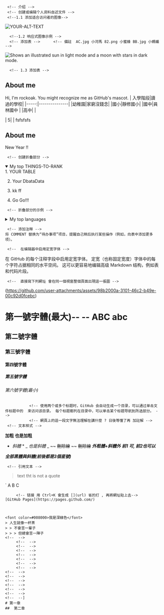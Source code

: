 <!-- 基本撰写和格式语法  -->
     <!-- 介绍 -->
     <!-- 创建或编辑个人资料自述文件 -->
     <!--1.1 添加适合访问者的图像-->
     
<picture>
 <source media="(prefers-color-scheme: dark)" srcset="YOUR-DARKMODE-IMAGE">
 <source media="(prefers-color-scheme: light)" srcset="YOUR-LIGHTMODE-IMAGE">
 <img alt="YOUR-ALT-TEXT" src="YOUR-DEFAULT-IMAGE">
</picture>

      <!--1.2 响应式图像示例 -->
      <!-- 添加表 -->      <!-- 備註  AC.jpg 小河馬 82.png 小蜜蜂 BB.jpg 小螞蟻 -->

<picture>
     
  <source media="(prefers-color-scheme: light)" srcset="https://github.com/rockoak/rockoak/blob/main/images/%E5%B0%8F%E6%B2%B3%E9%A6%AC.jpg1">
  <source media="(prefers-color-scheme: light)" srcset="https://github.com/rockoak/rockoak/blob/main/images/%E5%B0%8F%E8%9C%9C%E8%9C%82.png1">
  <img alt="Shows an illustrated sun in light mode and a moon with stars in dark mode." src="https://github.com/rockoak/rockoak/blob/main/images/%E5%B0%8F%E8%9E%9E%E8%9F%BB.jpg1">
</picture>

      <!-- 1.3 添加表 -->
## About me
Hi, I'm rockoak. You might recognize me as GitHub's mascot.
| 入學階段|讀過的學校|
|-----:|---------------|
|幼稚園|家窮沒錢念|
|國小|靜修國小|
|國中|員林國中               |
|高中|               |

|     5|               |
fsfsfsfs








## About me
New Year !!

<!--  -->
<!-- 折叠部分的示例 -->

     <!-- 创建折叠部分 -->
<details open>
<summary>My top THINGS-TO-RANK</summary>
1. YOUR TABLE
     
2. Your DbataData
   
3. kk ff
   
4. Go Go!!!
</details>

     <!-- 折叠部分的示例 -->
<details>
<summary>My top languages</summary>

| Rank | Languages |
|-----:|-----------|
|     1| JavaScript|
|     2| Python    |
|     3| SQL       |
---
> If we pull together and commit ourselves, then we can push through anything.
— Rockoak the 2024/10/27

> If we Play together , then we can happy anything.
— Rockoak the 2024/10/28
</details>

     <!-- 添加注释 -->
    将 COMMENT 替换为“待办事项”项目，提醒自己稍后执行某些操作（例如，向表中添加更多项）。

<!-- 关于在 GitHub 上编写和设置格式 -->

     <!--  在编辑器中启用定宽字体 -->
在 GitHub 的每个注释字段中启用定宽字体。 定宽（也称固定宽度）字体中的每个字符占据相同的水平空间。 这可以更容易地编辑高级 Markdown 结构，例如表和代码片段。

     <!--  直接寫下列網址 會在同一個視窗整個頁面出現這一張圖 -->
(https://github.com/user-attachments/assets/98b2000a-3101-46c2-b49e-00c92d0fcebc)
     <!-- 基本撰写和格式语法 -->
# 第一號字體(最大)--       -- ABC abc 
## 第二號字體
### 第三號字體
#### 第四號字體
##### 第五號字體
###### 第六號字體(最小)


               <!-- 使用两个或多个标题时，GitHub 会自动生成一个目录，可以通过单击文件标题中的  来访问该目录。 每个标题都列在目录中，可以单击某个标题导航到所选部分。 -->
               <!-- 網頁上的這一段文字無法理解在講什麼 ? 日後等懂了再 加註解 -->
     <!-- 文本样式 -->
<!--下列語法字與字之間若有空白則語法的功能會失效, 再打完正確的語法後會出現效果  -->
**加粗**     <!-- Ctrl+B -->
__也是加粗__ 
* *斜體* *   <!-- Ctrl+I -->
_ _也是斜體_ _
~~ ~~刪除線~~ ~~ <!-- 沒有快捷鍵 如 Ctrl+I,   ~~刪除線~~ 與 ~~ ~~刪除線~~ ~~ 都可以出現刪除線的效果 -->
~~刪除線~~
**_外粗體+斜體外_**  <!-- ****沒有空白 黑體   **----**  --(A)--  (A) 是要再加上 斜體外的文字  ---- 可    前2--後1-也可以                                  -->
**__前1_ 可, 前2也可以_**

***全部黑體與斜體(前後都是3個星號)***
<!--上標(<sub> </sub>)與下標(<sup> </sup>)  -->
     <!-- 引用文本 -->
> text tht is not a quote
<!-- 下列是 鍵盤左上的 ``` ABC 會在不同行, 且會有背景填滿的效果 > 人生就像一杯茶> > 不會苦一輩子> > > 但總會苦一陣子 引用有階層式-->
`
A
B
C
```
     <!-- 链接 用 Ctrl+K 會生成 [](url) 省的打 , 再將網址貼上去-->
[GitHub Pages](https://pages.github.com/)



<font color=#008000>我是深綠色</font>
> 人生就像一杯茶
> > 不會苦一輩子
> > > 但總會苦一陣子
<!--  -->
     <!--  -->
     <!--  -->
     <!--  -->
     <!--  -->
     <!--  -->
     <!--  -->
     <!--  -->
<!--  -->
<!--  -->
<!--  -->
<!--  -->
<!--  -->
<!--  -->
<!--  --]
# 第一章
##  第二章

